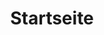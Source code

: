 ---
layout: home
title: Startseite
locale: de
portal:
    top_text: "<em>Wir leben Musik</em> so wie wir unser Leben leben: frisch und bestaendig."
home:
    about: "<h1>Über uns</h1>
        <p>In München gegründet ist Prims ein professionelles Musikstudio für junge Musiker, 
        die einen musikalischen Traum haben.</p>
        <p>Wir lieben Musik, und unsere Definition von Musik ist recht umfangreich. Ob es Klassik oder Folk, 
        orientalische oder westliche Musik ist, wollen wir sie auf eine neue Weise interpretieren: 
        Unser Ziel ist es, die Kultur der Musik zu verbreiten, so dass mehr Menschen eine neue Art von 
        Musik kennen und schätzen lernen.</p>
        <p>Bei Prims gibt es keine komplexen Konzepte oder seltsame Melodien, wir sind einfach eine Gruppe 
        glücklich Musiker mit unseren beglueckenden Musik.</p>"
    latest: <h1>Folgen Sie uns</h1>
    newest_show: <h3>Neueste Show</h3>
    newest_work: <h3>Neueste Arbeit</h3>
    join_us: <h1>Wir suchen Sie</h1>
        <p>Wenn Sie einen musikalischen Traum haben, wenn Sie unterscheiden wollen, begrüßen wir Sie zu uns.</p>
        <p><a href="https://docs.google.com/forms/d/1-sq92aYt_GanmJIwyH-V5WAZGYbiF4p1JOw-gu-vIww/viewform?entry.1981904886=Deutsch" target="_blank">Kontaktieren Sie uns jetzt</a></p>
---